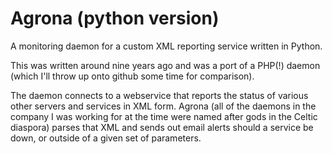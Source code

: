 # Agrona (python version)

A monitoring daemon for a custom XML reporting service written in Python.

This was written around nine years ago and was a port of a PHP(!) daemon
(which I'll throw up onto github some time for comparison).

The daemon connects to a webservice that reports the status of various other
servers and services in XML form. Agrona (all of the daemons in the company I
was working for at the time were named after gods in the Celtic diaspora)
parses that XML and sends out email alerts should a service be down, or
outside of a given set of parameters.
